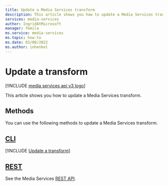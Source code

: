 ```yaml
---
title: Update a Media Services transform
description: This article shows you how to update a Media Services transform.
services: media-services
author: IngridAtMicrosoft
manager: femila 
ms.service: media-services
ms.topic: how-to
ms.date: 03/08/2022
ms.author: inhenkel
---
```


# Update a transform

[!INCLUDE [media services api v3 logo](./includes/v3-hr.md)]

This article shows you how to update a Media Services transform.

## Methods

You can use the following methods to update a Media Services transform.

## [CLI](#tab/cli/)

[!INCLUDE [Update a transform](./includes/task-update-transform-cli.md)]

## [REST](#tab/rest/)

See the Media Services [REST API](/rest/api/media/transforms/update).